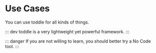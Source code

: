 # Use Cases
You can use toddle for all kinds of things.

::: dev
toddle is a very lightweight yet powerful framework.
:::

::: danger
If you are not willing to learn, you should better try a No Code tool.
:::